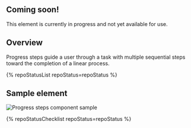 ## Coming soon!

This element is currently in progress and not yet available for use.

## Overview

Progress steps guide a user through a task with multiple sequential steps 
toward the completion of a linear process.

{% repoStatusList repoStatus=repoStatus %} 

## Sample element

<uxdot-example width-adjustment="687px">
  <img src="{{ './progress-steps-sample.svg' | url }}" alt="Progress steps component sample">
</uxdot-example>

{% repoStatusChecklist repoStatus=repoStatus %}
